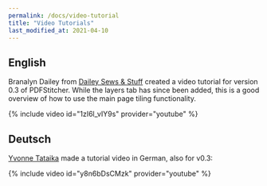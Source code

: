 ```yaml
---
permalink: /docs/video-tutorial
title: "Video Tutorials"
last_modified_at: 2021-04-10
---
```


## English
Branalyn Dailey from [Dailey Sews & Stuff](https://www.youtube.com/c/DaileySewsStuff) created a video tutorial for version 0.3 of PDFStitcher. While the layers tab has since been added, this is a good overview of how to use the main page tiling functionality.

{% include video id="1zI6l_vIY9s" provider="youtube" %}

## Deutsch
[Yvonne Tataika](https://www.youtube.com/channel/UCJPi78I1maXkCyQwkQc5CwQ) made a tutorial video in German, also for v0.3:

{% include video id="y8n6bDsCMzk" provider="youtube" %}